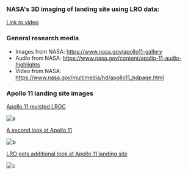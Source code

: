 ### NASA's 3D imaging of landing site using LRO data:

[Link to video](http://commons.wikimedia.org/w/index.php?title=File%3AA_New_Look_at_the_Apollo_11_Landing_Site.ogg)

### General research media
- Images from NASA: https://www.nasa.gov/apollo11-gallery
- Audio from NASA: https://www.nasa.gov/content/apollo-11-audio-highlights
- Video from NASA: https://www.nasa.gov/multimedia/hd/apollo11_hdpage.html

### Apollo 11 landing site images

[Apollo 11 revisted LROC](http://www.nasa.gov/mission_pages/LRO/news/apollo-11.html)

![a](http://www.nasa.gov/sites/default/files/images/628457main1_Apollo_11-670.jpg)

[A second look at Apollo 11](https://www.nasa.gov/mission_pages/LRO/multimedia/lroimages/lroc_20090929_apollo11.html#.VT5cf61Viko)

![b](https://www.nasa.gov/sites/default/files/images/390490main_apollo11_20090929_540.jpg)

[LRO gets additional look at Apollo 11 landing site](https://www.nasa.gov/mission_pages/LRO/multimedia/lroimages/lroc_200911109_apollo11.html#.VT5cdK1Viko)

![c](https://www.nasa.gov/sites/default/files/images/400201main1_lroc_apollo11_20091109_540.jpg)

